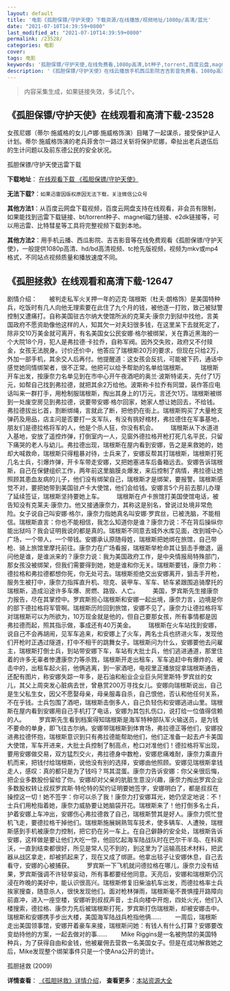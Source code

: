 ```yaml
---
layout: default
title: '电影《孤胆保镖/守护天使》下载资源/在线播放/视频地址/1080p/高清/蓝光'
date: "2021-07-10T14:39:59+0800"
last_modified_at: "2021-07-10T14:39:59+0800"
permalink: /23528/
categories: 电影
cover:
tags: 电影
keywords: '孤胆保镖/守护天使,在线免费看,1080p高清,bt种子,torrent,百度云盘,magnet,磁力链,迅雷下载资源'
description: '《孤胆保镖/守护天使》在线云播放手机西瓜影院吉吉影音免费看，1080p高清bd/hd未删减完整版和tc抢先枪版，mkv/mp4格式，附带bt/torrent种子、magnet/磁力链、百度云盘、网盘资源迅雷下载链接'
---
```


>内容采集生成，如果链接失效，多试几个。


## 《孤胆保镖/守护天使》在线观看和高清下载-23528

女孩尼娜（蒂尔&middot;施威格的女儿卢娜·施威格饰演）目睹了一起谋杀，接受保护证人计划。蒂尔&middot;施威格饰演的老兵菲舍尔一路过关斩将保护尼娜，牵扯出老兵退伍后的生计问题以及前东德公民的安全状况。</p>


孤胆保镖/守护天使迅雷下载

**下载地址**： [在线观看下载 《孤胆保镖/守护天使》](https://www.993dy.com//vod-detail-id-24662.html) 


**无法下载?**：`如果迅雷因版权原因无法下载，关注微信公众号 `

**其他方法1**：从百度云网盘下载视频，百度云网盘支持在线观看，非会员有限制，如果能找到迅雷下载链接、bt/torrent种子、magnet磁力链接、e2dk链接等，可以用迅雷、比特彗星等工具将完整视频下载到本地。

**其他方法2**：用手机云播、西瓜影院、吉吉影音等在线免费观看《孤胆保镖/守护天使》，一般提供1080p高清、hd/bd高清视频、tc抢先版视频，视频为mkv或mp4格式，不同站点视频质量和播放速度不同。


## 《孤胆拯救》在线观看和高清下载-12647

剧情介绍：　　被判走私军火关押一年的迈克·瑞根斯（杜夫·朗格饰）是美国特种兵，吃饭时有几人向他无理索要在此住了九个月的钱，被他逐一打败，致己被狱警控制又遭痛打。自称美国驻古尔纳大使馆所派的克莱夫·康奈力到狱中找他，言美国政府不愿资助像他这样的人，知其欠一对夫妇很多钱，在这里呆下去就死定了，除非交10万美金就可离开，有名美国女公民安娜·格尔被绑架，关在靠近黑海的一个大院18个月，犯人是弗拉德·卡拉乔，自称军阀。因外交失败，政府又不付赎金，女孩无法脱身。讨价还价中，他答应了瑞根斯20万的要求，但现在只给2万，外加一部手机，其余交人后再付。他提醒道：这女孩会反抗，可能被下药，通话中感觉她同情绑架者，很不正常。他把可以给予帮助的名单给瑞根斯。 　　瑞根斯开车出发，按康奈力名单见到在市中心开午夜酒吧的奥兰·波斯特诺夫，先付了1万元，如帮自己找到弗拉德，就把其余2万给他。波斯称卡拉乔有同盟，装作答应电话叫来一群打手，用枪制服瑞根斯，掏出其身上的1万元，言还欠1万。瑞根斯被绑到一处废空房见到弗拉德，说要带安娜·格尔回家，她家人想让她回去，不给钱。弗拉德拔出匕首，割断绑绳，言就此了断，把他扔在街上。瑞根斯购买了大量枪支弹药及用品，店主问是否要打一支军队，有没有挑好棺材，弗拉德住在军事基地，朋友们是德拉格将军的人，他是个杀人狂，你没有机会。 　　瑞根斯从下水道进入基地，安放了遥控炸弹，打倒室内一人，见窗外德拉格开枪打死几名平民，只留下痛哭的老人与幼儿。弗拉德出现，瑞根斯在屋内看到安娜，告之是来救她的，她却大喊救命，瑞根斯只得粗暴对待，士兵来了，安娜反帮其打瑞根斯，瑞根斯打死几名士兵，引爆炸弹，开卡车带走安娜，又把她塞进车后备箱远去。安娜告诉瑞根斯，自己在保健组织工作，两年前这里脑膜炎爆发，来后控制了病情，弗拉德让她照顾其患血友病的儿子，他们没有绑架自己，瑞根斯才是绑架，要报警。瑞根斯感觉不对，要把她带到美国驻卢卡大使馆，他们会给钱。安娜言5个月前去那儿办理了延续签证，瑞根斯坚持要她上车。 　　瑞根斯在卢卡旅馆打美国使馆电话，被告知没有克莱夫·康奈力。他又接通康奈力，其称这是别名，曾说过处境非常危险。女子说自己叫安娜·格尔，康奈力指她真名叫安娜·罗宾丝，已被洗脑，不能相信。瑞根斯直言：你也不能相信，我怎么知道你是谁？康奈力说：不在背后操纵你能出狱吗？我会证明我说的都是真的。瑞根斯不同意去城外水库见面，改到城中心广场，一个带人，一个带钱。安娜承认原随母姓，瑞根斯把她绑在旅馆，自己带枪、骑上旅馆里摩托前往。康奈力在广场看报，瑞根斯举枪命其让狙击手撤退，逼问他是谁，是谁派来的？康奈力说：我为美国政府工作，是中央情报局特殊部门，那女孩没被绑架，但我们需要得到她，她是谁和你无关。瑞根斯要钱，康奈力称：德拉格和弗拉德都想你死，你无处可去。瑞根斯拒绝交出安娜离开，狙击手开枪，服务生被打中，康奈力指挥直升机、坦克、装甲车、军车、轿车紧跟围追骑摩托的瑞根斯，造成沿途许多车爆、房燃、路毁、人亡。 　　美国，罗宾斯先生接康奈力报告，尽在其掌控中。罗宾斯担心瑞根斯和安娜一起出境，康奈力言，边境是你的部下德拉格将军管啊。瑞根斯历险回到旅馆，安娜不见了。康奈力让德拉格将军对瑞根斯可以为所欲为，10万现金就是他的，但自己要那女孩，所有事情都是因弗拉德而起，照其指示做，事成还有40万美金。 　　瑞根斯在火车站找到安娜，说自己不会再胡闹，见军车追来，和安娜上了火车，两名士兵也挤进火车，发现他们开枪时正遇过隧道，打中不相干的跳舞女子。瑞根斯问为什么，安娜要他去问雇主，瑞根斯打倒士兵，到站带安娜下车，车站有大批士兵，他们逃进通道，那里住着的许多无辜者惨遭康奈力等杀戮，瑞根斯开走出租车，军车追赶中有爆炸的、被击中的，出租车起火前，他俩逃离，到一家酒吧，电视里正播放捉拿瑞根斯通告，还配有图片，称安娜失踪一年多，是石油和船业企业巨头阿里斯特·罗宾丝的女儿，其父上周突发心脏病去世，曾悬赏200万寻找女儿。安娜向瑞根斯说出，自己是生父私生女，因父不愿娶母亲，母亲服毒自杀，自己恨他，否认和他任何关系，不在乎钱。士兵包围了酒吧，瑞根斯击倒多人，自己负轻伤和安娜逃进山里。瑞根斯在屋内看到安娜用自己手机打了电话，安娜为其包扎伤口，说打给一位值得信赖的人。 　　罗宾斯先生看到档案得知瑞根斯是海军特种部队军火输送员，是为钱不要命的单身，即飞往古尔纳。安娜带瑞根斯到体育场，弗拉德正等他们，安娜投进弗拉德怀抱，瑞根斯意识到只有弗拉德能帮助他们，他们正准备一起去卢卡美国大使馆，军车开进来，大批士兵控制了制高点，枪口对准他们！德拉格将军出现，要用安娜做交易，双方猛烈交火，弗拉德身中数枪，安娜悲痛难耐，康奈力乘直升机而来，把钱付给瑞根斯，说他没有别的选择，安娜由他照顾。安娜见瑞根斯拿钱走人，感叹：真的都只是为了钱吗？骂其混蛋。康奈力告诉安娜：你父亲很后悔，把企业多数股份留给了你。安娜却对父亲的肮脏生意没兴趣，康奈力掏出罗宾企业多数股权转让叔叔罗宾斯·特伦特的契约证明要她签字，安娜明白了，都是叔叔在操控这一切！她不签字：你可以杀了我！康奈力打安娜耳光，她仍坚定地说：不！士兵们用枪指着她，康奈力威胁要让她脑袋开花。瑞根斯来了！他打倒多名士兵，护着安娜上车冲出，安娜伤心弗拉德救了自己，瑞根斯赞其是好人。康奈力慌忙登机飞走，要德拉格干掉他们。瑞根斯施展娴熟驾车技术，使多辆车、人遭殃，瑞根斯感到手机被康奈力控制，把它扔在另一车上。在自己僻静的安全处，瑞根斯告诉安娜，这样做是要让他们大吃一惊，他回忆起海军陆战队时在巴尔干半岛、在科索沃，一直到结束都很好，所见是常人见不到的，到这里为了运输高技术材料，把武器从战区拿走，却被抓起来了，现在又成了绑匪。他拿出毯子让安娜休息，自己去看守，安娜的心被捕获。 　　罗宾斯一下飞机就问德拉格在哪儿，康奈力没有结果，罗宾斯强调不许轻举妄动，所有事都要经他同意。天亮后，安娜和瑞根斯仍沉浸在昨晚的美好中，能认识很高兴。瑞根斯修复旧柴油机车出发，而德拉格率士兵挨家搜查，随意杀人，很快发现他们。面对枪林弹雨，瑞根斯毫不畏惧撞开路障向前直冲，进入一座空楼，安娜听到叔叔声音，士兵向楼中开炮，四处火光，他们入楼搜索，德拉格、康奈力先后被瑞根斯打死，罗宾斯打伤瑞根斯，却被安娜击中。瑞根斯和安娜携手步出大楼，美国海军陆战兵枪指他俩…… 　　一周后，瑞根斯走出美国领事馆，安娜开着豪车来接，瑞根斯问她：有钱人有什么打算？安娜要改变劫持他的方案，一起去做对的事…… 　　Mike Riggins是一名被拘禁的美国特种兵，为了获得自由和金钱，他被雇佣去营救一名美国女子。但是在成功解救她之后，Mike发现整个绑架事件只是一个使Ana公开的诡计。


孤胆拯救 (2009)

**详情查看**： [《孤胆拯救》详情介绍](/movie/12647/)， **查看更多**：[本站资源大全](/movie/t/all/)

